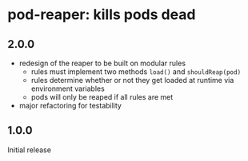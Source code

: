 # pod-reaper: kills pods dead

## 2.0.0
- redesign of the reaper to be built on modular rules
    - rules must implement two methods `load()` and `shouldReap(pod)`
    - rules determine whether or not they get loaded at runtime via environment variables
    - pods will only be reaped if all rules are met
- major refactoring for testability

## 1.0.0
Initial release 